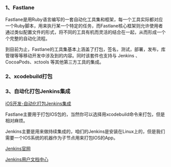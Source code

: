 



### 1、Fastlane

Fastlane是用Ruby语言编写的一套自动化工具集和框架，每一个工具实际都对应一个Ruby脚本，用来执行某一个特定的任务，而Fastlane核心框架则允许使用者通过类似配置文件的形式，将不同的工具有机而灵活的结合在一起，从而形成一个个完整的自动化流程。

到目前为止，Fastlane的工具集基本上涵盖了打包，签名，测试，部署，发布，库管理等等移动开发中涉及到的内容。同时该套件也支持与 Jenkins 、CocoaPods、xctools 等其他第三方工具的集成。

### 2、xcodebuild打包







### 3、自动化打包Jenkins集成

[iOS开发-自动化打包Jenkins集成](https://www.jianshu.com/p/69b544d2a9d1)





Fastlane主要用于打包IOS包的，当然你可以选择用xcodebuild命令来打包，但是相对麻烦。

Jenkins主要是用来做持续集成的，咱们的Jenkins是安装在Linux上的，但是我们需要一个IOS系统的机器作为子节点用来打包IOS的App。









[Jenkins官网](https://jenkins.io/)

[Jenkins用户文档中心](https://jenkins.io/zh/doc)



































